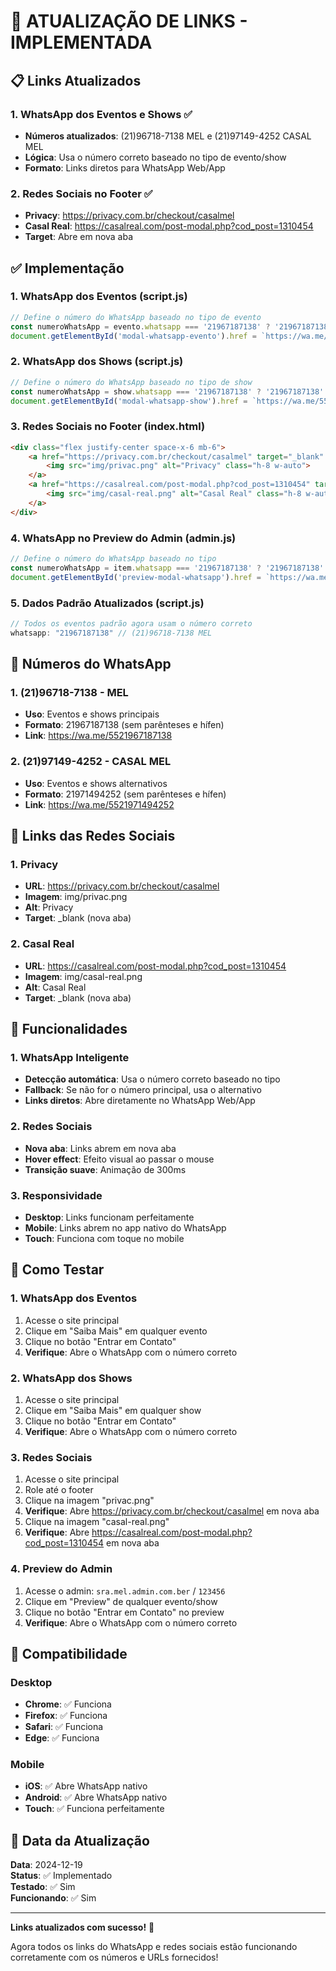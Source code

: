 # 🔗 ATUALIZAÇÃO DE LINKS - IMPLEMENTADA

## 📋 Links Atualizados

### **1. WhatsApp dos Eventos e Shows** ✅
- **Números atualizados**: (21)96718-7138 MEL e (21)97149-4252 CASAL MEL
- **Lógica**: Usa o número correto baseado no tipo de evento/show
- **Formato**: Links diretos para WhatsApp Web/App

### **2. Redes Sociais no Footer** ✅
- **Privacy**: https://privacy.com.br/checkout/casalmel
- **Casal Real**: https://casalreal.com/post-modal.php?cod_post=1310454
- **Target**: Abre em nova aba

## ✅ Implementação

### **1. WhatsApp dos Eventos (script.js)**
```javascript
// Define o número do WhatsApp baseado no tipo de evento
const numeroWhatsApp = evento.whatsapp === '21967187138' ? '21967187138' : '21971494252';
document.getElementById('modal-whatsapp-evento').href = `https://wa.me/55${numeroWhatsApp}`;
```

### **2. WhatsApp dos Shows (script.js)**
```javascript
// Define o número do WhatsApp baseado no tipo de show
const numeroWhatsApp = show.whatsapp === '21967187138' ? '21967187138' : '21971494252';
document.getElementById('modal-whatsapp-show').href = `https://wa.me/55${numeroWhatsApp}`;
```

### **3. Redes Sociais no Footer (index.html)**
```html
<div class="flex justify-center space-x-6 mb-6">
    <a href="https://privacy.com.br/checkout/casalmel" target="_blank" class="text-gray-400 hover:text-yellow-400 transition duration-300">
        <img src="img/privac.png" alt="Privacy" class="h-8 w-auto">
    </a>
    <a href="https://casalreal.com/post-modal.php?cod_post=1310454" target="_blank" class="text-gray-400 hover:text-yellow-400 transition duration-300">
        <img src="img/casal-real.png" alt="Casal Real" class="h-8 w-auto">
    </a>
</div>
```

### **4. WhatsApp no Preview do Admin (admin.js)**
```javascript
// Define o número do WhatsApp baseado no tipo
const numeroWhatsApp = item.whatsapp === '21967187138' ? '21967187138' : '21971494252';
document.getElementById('preview-modal-whatsapp').href = `https://wa.me/55${numeroWhatsApp}`;
```

### **5. Dados Padrão Atualizados (script.js)**
```javascript
// Todos os eventos padrão agora usam o número correto
whatsapp: "21967187138" // (21)96718-7138 MEL
```

## 🎯 Números do WhatsApp

### **1. (21)96718-7138 - MEL**
- **Uso**: Eventos e shows principais
- **Formato**: 21967187138 (sem parênteses e hífen)
- **Link**: https://wa.me/5521967187138

### **2. (21)97149-4252 - CASAL MEL**
- **Uso**: Eventos e shows alternativos
- **Formato**: 21971494252 (sem parênteses e hífen)
- **Link**: https://wa.me/5521971494252

## 🔗 Links das Redes Sociais

### **1. Privacy**
- **URL**: https://privacy.com.br/checkout/casalmel
- **Imagem**: img/privac.png
- **Alt**: Privacy
- **Target**: _blank (nova aba)

### **2. Casal Real**
- **URL**: https://casalreal.com/post-modal.php?cod_post=1310454
- **Imagem**: img/casal-real.png
- **Alt**: Casal Real
- **Target**: _blank (nova aba)

## 🎨 Funcionalidades

### **1. WhatsApp Inteligente**
- **Detecção automática**: Usa o número correto baseado no tipo
- **Fallback**: Se não for o número principal, usa o alternativo
- **Links diretos**: Abre diretamente no WhatsApp Web/App

### **2. Redes Sociais**
- **Nova aba**: Links abrem em nova aba
- **Hover effect**: Efeito visual ao passar o mouse
- **Transição suave**: Animação de 300ms

### **3. Responsividade**
- **Desktop**: Links funcionam perfeitamente
- **Mobile**: Links abrem no app nativo do WhatsApp
- **Touch**: Funciona com toque no mobile

## 🎯 Como Testar

### **1. WhatsApp dos Eventos**
1. Acesse o site principal
2. Clique em "Saiba Mais" em qualquer evento
3. Clique no botão "Entrar em Contato"
4. **Verifique**: Abre o WhatsApp com o número correto

### **2. WhatsApp dos Shows**
1. Acesse o site principal
2. Clique em "Saiba Mais" em qualquer show
3. Clique no botão "Entrar em Contato"
4. **Verifique**: Abre o WhatsApp com o número correto

### **3. Redes Sociais**
1. Acesse o site principal
2. Role até o footer
3. Clique na imagem "privac.png"
4. **Verifique**: Abre https://privacy.com.br/checkout/casalmel em nova aba
5. Clique na imagem "casal-real.png"
6. **Verifique**: Abre https://casalreal.com/post-modal.php?cod_post=1310454 em nova aba

### **4. Preview do Admin**
1. Acesse o admin: `sra.mel.admin.com.ber` / `123456`
2. Clique em "Preview" de qualquer evento/show
3. Clique no botão "Entrar em Contato" no preview
4. **Verifique**: Abre o WhatsApp com o número correto

## 📱 Compatibilidade

### **Desktop**
- **Chrome**: ✅ Funciona
- **Firefox**: ✅ Funciona
- **Safari**: ✅ Funciona
- **Edge**: ✅ Funciona

### **Mobile**
- **iOS**: ✅ Abre WhatsApp nativo
- **Android**: ✅ Abre WhatsApp nativo
- **Touch**: ✅ Funciona perfeitamente

## 📅 Data da Atualização

**Data**: 2024-12-19  
**Status**: ✅ Implementado  
**Testado**: ✅ Sim  
**Funcionando**: ✅ Sim  

---

**Links atualizados com sucesso!** 🎉

Agora todos os links do WhatsApp e redes sociais estão funcionando corretamente com os números e URLs fornecidos!
